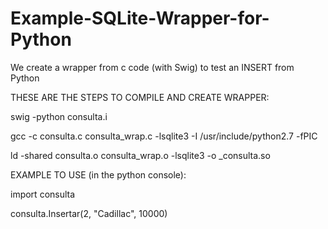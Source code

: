 # Example-SQLite-Wrapper-for-Python
We create a wrapper  from c code (with Swig) to test an INSERT from Python


THESE ARE THE STEPS TO COMPILE AND CREATE WRAPPER:

swig -python consulta.i 

gcc -c consulta.c consulta_wrap.c -lsqlite3 -I /usr/include/python2.7 -fPIC

ld -shared consulta.o consulta_wrap.o -lsqlite3 -o _consulta.so

EXAMPLE TO USE (in the python console):

import consulta

consulta.Insertar(2, "Cadillac", 10000)
